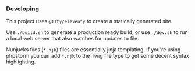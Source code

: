 ### Developing

This project uses `@11ty/eleventy` to create a statically generated site.

Use `./build.sh` to generate a production ready build, or use `./dev.sh` to run
a local web server that also watches for updates to file.

Nunjucks files (`*.njk`) files are essentially jinja templating. If you're 
using phpstorm you can add `*.njk` to the Twig file type to get some decent 
syntax highlighting. 